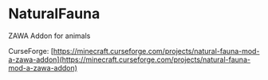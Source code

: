 # NaturalFauna
ZAWA Addon for animals

CurseForge: [https://minecraft.curseforge.com/projects/natural-fauna-mod-a-zawa-addon](https://minecraft.curseforge.com/projects/natural-fauna-mod-a-zawa-addon)
